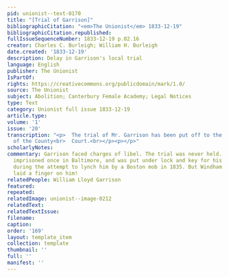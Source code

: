 ```yaml
---
pid: unionist--text-0170
title: "[Trial of Garrison]"
bibliographicCitation: "<em>The Unionist</em> 1833-12-19"
bibliographicCitation.republished: 
fullIssueSequenceNumber: 1833-12-19 p.02.16
creator: Charles C. Burleigh; William H. Burleigh
date.created: '1833-12-19'
description: Delay in Garrison's local trial
language: English
publisher: The Unionist
IsPartOf: 
rights: https://creativecommons.org/publicdomain/mark/1.0/
source: The Unionist
subject: Abolition; Canterbury Female Academy; Legal Notices
type: Text
category: Unionist full issue 1833-12-19
article.type: 
volume: '1'
issue: '20'
transcription: "<p>  The trial of Mr. Garrison has been put off to the March session
  of the County<br>  Court.<br></p><p></p>"
scholarlyNotes: 
commentary: Garrison faced charges of libel. The trial was never held. Garrison was
  imprisoned once in Baltimore, and was put under lock and key for his own safety
  during the attempt to lynch him by a Boston mob in 1835. But Windham County never
  laid a finger on him!
relatedPeople: William Lloyd Garrison
featured: 
repeated: 
relatedImage: unionist--image-0212
relatedText: 
relatedTextIssue: 
filename: 
caption: 
order: '169'
layout: template_item
collection: template
thumbnail: ''
full: ''
manifest: ''
---
```


